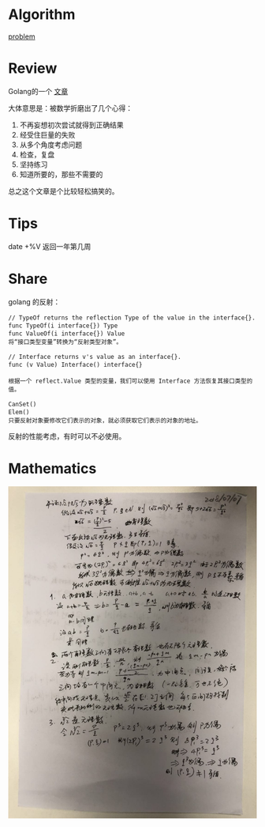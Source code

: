 # Algorithm

[problem](https://leetcode.com/problems/two-sum/)

>     



# Review

Golang的一个 [文章](https://hackernoon.com/golang-clean-archithecture-efd6d7c43047)

大体意思是：被数学折磨出了几个心得：

1. 不再妄想初次尝试就得到正确结果
2. 经受住巨量的失败
3. 从多个角度考虑问题
4. 检查，复盘
5. 坚持练习
6. 知道所要的，那些不需要的

总之这个文章是个比较轻松搞笑的。

# Tips

date +%V 返回一年第几周



# Share

golang 的反射：

```
// TypeOf returns the reflection Type of the value in the interface{}.
func TypeOf(i interface{}) Type
func ValueOf(i interface{}) Value
将“接口类型变量”转换为“反射类型对象”。
```

```
// Interface returns v's value as an interface{}.
func (v Value) Interface() interface{}

根据一个 reflect.Value 类型的变量，我们可以使用 Interface 方法恢复其接口类型的值。
```

```
CanSet()
Elem()
只要反射对象要修改它们表示的对象，就必须获取它们表示的对象的地址。
```

反射的性能考虑，有时可以不必使用。



# Mathematics

![Aaron Swartz](https://raw.githubusercontent.com/yangguodongbeijing/ARTS/master/20180709125635.jpg)



